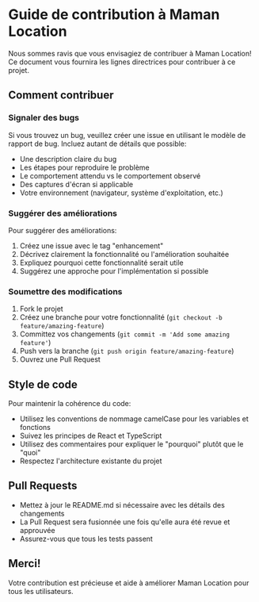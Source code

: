 # Guide de contribution à Maman Location

Nous sommes ravis que vous envisagiez de contribuer à Maman Location! Ce document vous fournira les lignes directrices pour contribuer à ce projet.

## Comment contribuer

### Signaler des bugs

Si vous trouvez un bug, veuillez créer une issue en utilisant le modèle de rapport de bug. Incluez autant de détails que possible:

- Une description claire du bug
- Les étapes pour reproduire le problème
- Le comportement attendu vs le comportement observé
- Des captures d'écran si applicable
- Votre environnement (navigateur, système d'exploitation, etc.)

### Suggérer des améliorations

Pour suggérer des améliorations:

1. Créez une issue avec le tag "enhancement"
2. Décrivez clairement la fonctionnalité ou l'amélioration souhaitée
3. Expliquez pourquoi cette fonctionnalité serait utile
4. Suggérez une approche pour l'implémentation si possible

### Soumettre des modifications

1. Fork le projet
2. Créez une branche pour votre fonctionnalité (`git checkout -b feature/amazing-feature`)
3. Committez vos changements (`git commit -m 'Add some amazing feature'`)
4. Push vers la branche (`git push origin feature/amazing-feature`)
5. Ouvrez une Pull Request

## Style de code

Pour maintenir la cohérence du code:

- Utilisez les conventions de nommage camelCase pour les variables et fonctions
- Suivez les principes de React et TypeScript
- Utilisez des commentaires pour expliquer le "pourquoi" plutôt que le "quoi"
- Respectez l'architecture existante du projet

## Pull Requests

- Mettez à jour le README.md si nécessaire avec les détails des changements
- La Pull Request sera fusionnée une fois qu'elle aura été revue et approuvée
- Assurez-vous que tous les tests passent

## Merci!

Votre contribution est précieuse et aide à améliorer Maman Location pour tous les utilisateurs.